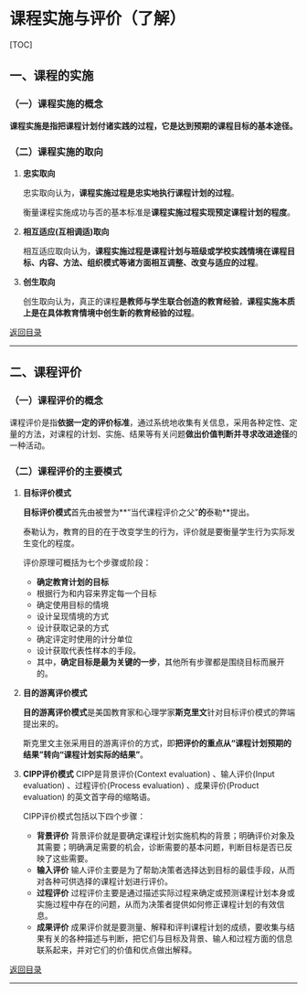 # 课程实施与评价（了解）

[TOC]

## 一、课程的实施

### （一）课程实施的概念

**课程实施是指把课程计划付诸实践的过程，它是达到预期的课程目标的基本途径。**

### （二）课程实施的取向

1. **忠实取向**

   忠实取向认为，**课程实施过程是忠实地执行课程计划的过程**。

   衡量课程实施成功与否的基本标准是**课程实施过程实现预定课程计划的程度**。

2. **相互适应(互相调适)取向**

   相互适应取向认为，**课程实施过程是课程计划与班级或学校实践情境在课程目标、内容、方法、组织模式等诸方面相互调整、改变与适应的过程**。

3. **创生取向**

   创生取向认为，真正的课程**是教师与学生联合创造的教育经验**，**课程实施本质上是在具体教育情境中创生新的教育经验的过程**。




[返回目录](#课程实施与评价)

------



## 二、课程评价

### （一）课程评价的概念

课程评价是指**依据一定的评价标准**，通过系统地收集有关信息，采用各种定性、定量的方法，对课程的计划、实施、结果等有关问题**做出价值判断并寻求改进途径**的一种活动。

### （二）课程评价的主要模式

1. **目标评价模式**

   **目标评价模式**首先由被誉为**“当代课程评价之父”**的**泰勒**提出。

   泰勒认为，教育的目的在于改变学生的行为，评价就是要衡量学生行为实际发生变化的程度。

   评价原理可概括为七个步骤或阶段：

   - **确定教育计划的目标**
   - 根据行为和内容来界定每一个目标
   - 确定使用目标的情境
   - 设计呈现情境的方式
   - 设计获取记录的方式
   - 确定评定时使用的计分单位
   - 设计获取代表性样本的手段。
   - 其中，**确定目标是最为关键的一步**，其他所有步骤都是围绕目标而展开的。

2. **目的游离评价模式**

   **目的游离评价模式**是美国教育家和心理学家**斯克里文**针对目标评价模式的弊端提出来的。

   斯克里文主张采用目的游离评价的方式，即**把评价的重点从“课程计划预期的结果”转向“课程计划实际的结果”**。

3. **CIPP评价模式**
   CIPP是背景评价(Context evaluation) 、输人评价(Input evaluation) 、过程评价(Process evaluation) 、成果评价(Product evaluation) 的英文首字母的缩略语。

   CIPP评价模式包括以下四个步骤：

   - **背景评价**
     背景评价就是要确定课程计划实施机构的背景；明确评价对象及其需要；明确满足需要的机会，诊断需要的基本问题，判断目标是否已反映了这些需要。
   - **输入评价**
     输人评价主要是为了帮助决策者选择达到目标的最佳手段，从而对各种可供选择的课程计划进行评价。
   - **过程评价**
     过程评价主要是通过描述实际过程来确定或预测课程计划本身或实施过程中存在的问题，从而为决策者提供如何修正课程计划的有效信息。
   - **成果评价**
     成果评价就是要测量、解释和评判课程计划的成绩，要收集与结果有关的各种描述与判断，把它们与目标及背景、输人和过程方面的信息联系起来，并对它们的价值和优点做出解释。



[返回目录](#课程实施与评价)

------

